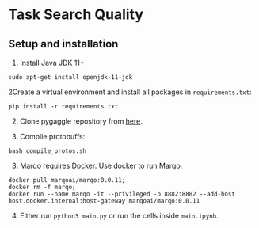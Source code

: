 # Task Search Quality

## Setup and installation

1. Install Java JDK 11+

`sudo apt-get install openjdk-11-jdk`


2Create a virtual environment and install all packages in `requirements.txt`:

```
pip install -r requirements.txt
```

2. Clone pygaggle repository from [here](https://github.com/castorini/pygaggle).

2. Complie protobuffs:

```
bash compile_protos.sh
```


3. Marqo requires [Docker](https://docs.docker.com/get-docker/). Use docker to run Marqo:

```
docker pull marqoai/marqo:0.0.11;
docker rm -f marqo;
docker run --name marqo -it --privileged -p 8882:8882 --add-host host.docker.internal:host-gateway marqoai/marqo:0.0.11
```

4. Either run `python3 main.py` or run the cells inside `main.ipynb`.
